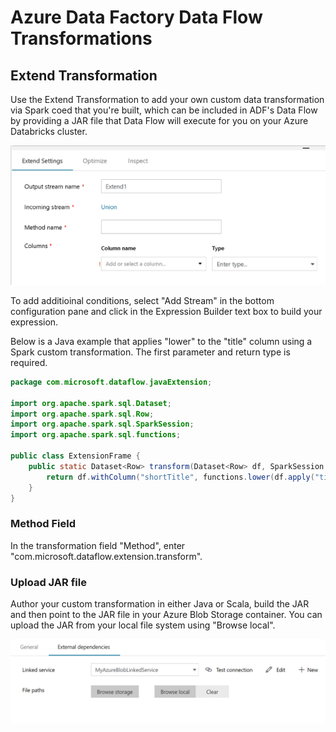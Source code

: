 # Azure Data Factory Data Flow Transformations

## Extend Transformation

Use the Extend Transformation to add your own custom data transformation via Spark coed that you're built, which can be included in ADF's Data Flow by providing a JAR file that Data Flow will execute for you on your Azure Databricks cluster.

![Extend Transform](../images/extend.png "Extend Transformation")

To add additioinal conditions, select "Add Stream" in the bottom configuration pane and click in the Expression Builder text box to build your expression.

Below is a Java example that applies "lower" to the "title" column using a Spark custom transformation. The first parameter and return type is required.

```java
package com.microsoft.dataflow.javaExtension;

import org.apache.spark.sql.Dataset;
import org.apache.spark.sql.Row;
import org.apache.spark.sql.SparkSession;
import org.apache.spark.sql.functions;

public class ExtensionFrame {
	public static Dataset<Row> transform(Dataset<Row> df, SparkSession spark, String rowMarkerCol)  {
		return df.withColumn("shortTitle", functions.lower(df.apply("title")));
	}
}
```
### Method Field
In the transformation field "Method", enter "com.microsoft.dataflow.extension.transform".

### Upload JAR file
Author your custom transformation in either Java or Scala, build the JAR and then point to the JAR file in your Azure Blob Storage container. You can upload the JAR from your local file system using "Browse local".

![External Dependencies](../images/extdep.png "Extend Transformation")
